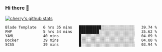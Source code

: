 ### Hi there 👋

<!--
**cherryred5959/cherryred5959** is a ✨ _special_ ✨ repository because its `README.md` (this file) appears on your GitHub profile.

Here are some ideas to get you started:

- 🔭 I’m currently working on ...
- 🌱 I’m currently learning ...
- 👯 I’m looking to collaborate on ...
- 🤔 I’m looking for help with ...
- 💬 Ask me about ...
- 📫 How to reach me: ...
- 😄 Pronouns: ...
- ⚡ Fun fact: ...
-->

[![cherry's github stats](https://github-readme-stats.vercel.app/api?username=cr-lgl&theme=dracula)](https://github.com/anuraghazra/github-readme-stats)

<!--START_SECTION:waka-->
```text
Blade Template   6 hrs 35 mins   ██████████░░░░░░░░░░░░░░░   39.74 % 
PHP              5 hrs 54 mins   █████████░░░░░░░░░░░░░░░░   35.62 % 
YAML             40 mins         █░░░░░░░░░░░░░░░░░░░░░░░░   04.09 % 
Docker           39 mins         █░░░░░░░░░░░░░░░░░░░░░░░░   04.00 % 
SCSS             39 mins         █░░░░░░░░░░░░░░░░░░░░░░░░   03.94 %
```
<!--END_SECTION:waka-->
